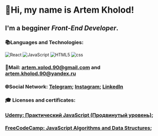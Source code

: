 # :wave:Hi, my name is **Artem Kholod**!
## I'm a begginer *Front-End Developer*.



### :books:Languages and Technologies:
![React](https://img.shields.io/badge/React-090909?style=for-the-badge&logo=React)
![JavaScript](https://img.shields.io/badge/JavaScript-090909?style=for-the-badge&logo=javascript)
![HTML5](https://img.shields.io/badge/HTML5-090909?style=for-the-badge&logo=html5)
![css](https://img.shields.io/badge/CSS-090909?style=for-the-badge&logo=css3)
### :email:Mail: artem.xolod.90@gmail.com and artem.kholod.90@yandex.ru
### :globe_with_meridians:Social Network: [Telegram](https://t.me/AKH0LOD); [Instagram](https://www.instagram.com/artem__kholod/); [LinkedIn](https://www.linkedin.com/in/artemkholod/) 
### :mortar_board: Licenses and certificates: 
### [Udemy: Практический JavaScript (Продвинутый уровень)](https://www.udemy.com/certificate/UC-705cb47f-5188-45e4-bfd6-af8eccfa585c/);
### [FreeCodeCamp: JavaScript Algorithms and Data Structures](https://freecodecamp.org/certification/crash7/javascript-algorithms-and-data-structures);

<!--
**Crash2410/Crash2410** is a ✨ _special_ ✨ repository because its `README.md` (this file) appears on your GitHub profile.

Here are some ideas to get you started:

- 🔭 I’m currently working on ...
- 🌱 I’m currently learning ...
- 👯 I’m looking to collaborate on ...
- 🤔 I’m looking for help with ...
- 💬 Ask me about ...
- 📫 How to reach me: ...
- 😄 Pronouns: ...
- ⚡ Fun fact: ...
-->
